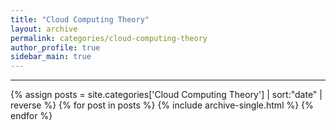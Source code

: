```yaml
---
title: "Cloud Computing Theory"
layout: archive
permalink: categories/cloud-computing-theory
author_profile: true
sidebar_main: true
---
```


<!-- 공백이 포함되어 있는 카테고리 이름의 경우 site.categories.['a b c'] 이런식으로! -->

***

{% assign posts = site.categories['Cloud Computing Theory'] | sort:"date" | reverse %}
{% for post in posts %}
  {% include archive-single.html %}
{% endfor %}

